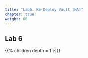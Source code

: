 ```yaml
---
title: "Lab6. Re-Deploy Vault (HA)"
chapter: true
weight: 60
---
```



## Lab 6

{{% children depth = 1 %}}
